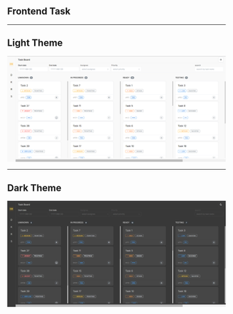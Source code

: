 ## Frontend Task

---
## Light Theme
![lightTheme](media/light.png)

---

## Dark Theme
![DarkTheme](media/dark.png)